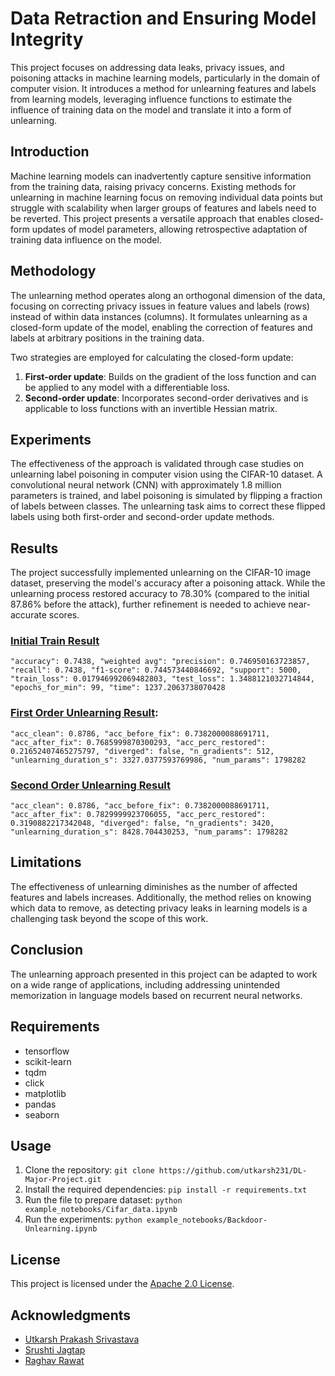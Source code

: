 # Data Retraction and Ensuring Model Integrity

This project focuses on addressing data leaks, privacy issues, and poisoning attacks in machine learning models, particularly in the domain of computer vision. It introduces a method for unlearning features and labels from learning models, leveraging influence functions to estimate the influence of training data on the model and translate it into a form of unlearning.

## Introduction

Machine learning models can inadvertently capture sensitive information from the training data, raising privacy concerns. Existing methods for unlearning in machine learning focus on removing individual data points but struggle with scalability when larger groups of features and labels need to be reverted. This project presents a versatile approach that enables closed-form updates of model parameters, allowing retrospective adaptation of training data influence on the model.

## Methodology

The unlearning method operates along an orthogonal dimension of the data, focusing on correcting privacy issues in feature values and labels (rows) instead of within data instances (columns). It formulates unlearning as a closed-form update of the model, enabling the correction of features and labels at arbitrary positions in the training data.

Two strategies are employed for calculating the closed-form update:

1. **First-order update**: Builds on the gradient of the loss function and can be applied to any model with a differentiable loss.
2. **Second-order update**: Incorporates second-order derivatives and is applicable to loss functions with an invertible Hessian matrix.

## Experiments

The effectiveness of the approach is validated through case studies on unlearning label poisoning in computer vision using the CIFAR-10 dataset. A convolutional neural network (CNN) with approximately 1.8 million parameters is trained, and label poisoning is simulated by flipping a fraction of labels between classes. The unlearning task aims to correct these flipped labels using both first-order and second-order update methods.

## Results

The project successfully implemented unlearning on the CIFAR-10 image dataset, preserving the model's accuracy after a poisoning attack. While the unlearning process restored accuracy to 78.30% (compared to the initial 87.86% before the attack), further refinement is needed to achieve near-accurate scores.

### [Initial Train Result](models/poisoning/budget-10000/seed-42/train_results.json)
`
  "accuracy": 0.7438,
  "weighted avg":
        "precision": 0.746950163723857,
        "recall": 0.7438,
        "f1-score": 0.744573440846692,
        "support": 5000,
  "train_loss": 0.017946992069482803,
  "test_loss": 1.3488121032714844,
  "epochs_for_min": 99,
  "time": 1237.2063738070428
`
### [First Order Unlearning Result](models/poisoning/budget-10000/seed-42/first-order/unlearning_results.json):
`
    "acc_clean": 0.8786,
    "acc_before_fix": 0.7382000088691711,
    "acc_after_fix": 0.7685999870300293,
    "acc_perc_restored": 0.21652407465275797,
    "diverged": false,
    "n_gradients": 512,
    "unlearning_duration_s": 3327.0377593769986,
    "num_params": 1798282
`
### [Second Order Unlearning Result](models/poisoning/budget-10000/seed-42/second-order/unlearning_results.json)
`
    "acc_clean": 0.8786,
    "acc_before_fix": 0.7382000088691711,
    "acc_after_fix": 0.7829999923706055,
    "acc_perc_restored": 0.3190882217342048,
    "diverged": false,
    "n_gradients": 3420,
    "unlearning_duration_s": 8428.704430253,
    "num_params": 1798282
`




## Limitations

The effectiveness of unlearning diminishes as the number of affected features and labels increases. Additionally, the method relies on knowing which data to remove, as detecting privacy leaks in learning models is a challenging task beyond the scope of this work.

## Conclusion

The unlearning approach presented in this project can be adapted to work on a wide range of applications, including addressing unintended memorization in language models based on recurrent neural networks.


## Requirements

- tensorflow
- scikit-learn
- tqdm
- click
- matplotlib
- pandas
- seaborn

## Usage

1. Clone the repository: `git clone https://github.com/utkarsh231/DL-Major-Project.git`
2. Install the required dependencies: `pip install -r requirements.txt`
3. Run the file to prepare dataset: `python example_notebooks/Cifar_data.ipynb`
4. Run the experiments: `python example_notebooks/Backdoor-Unlearning.ipynb`

## License

This project is licensed under the [Apache 2.0 License](LICENSE).

## Acknowledgments

- [Utkarsh Prakash Srivastava](https://github.com/utkarsh231)
- [Srushti Jagtap](https://github.com/Srushti2602)
- [Raghav Rawat](https://github.com/rawatraghav)
